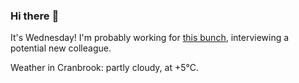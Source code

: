### Hi there :wave:

It's Wednesday! I'm probably working for [this bunch](https://github.com/kohofinancial), interviewing a potential new colleague.

Weather in Cranbrook: partly cloudy, at +5°C.

